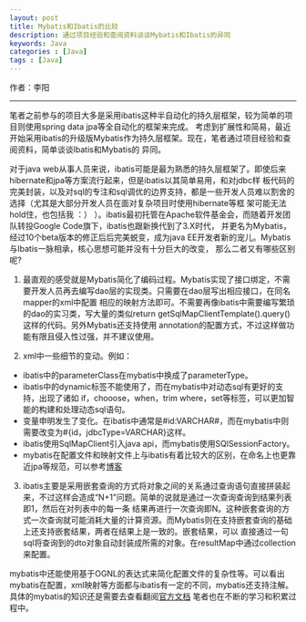 ```yaml
---
layout: post
title: Mybatis和Ibatis的比较
description: 通过项目经验和查阅资料谈谈Mybatis和Ibatis的异同
keywords: Java
categories : [Java]
tags : [Java]
---
```


作者：李阳

-------------------

笔者之前参与的项目大多是采用ibatis这种半自动化的持久层框架，较为简单的项目则使用spring data jpa等全自动化的框架来完成。
考虑到扩展性和简易，最近开始采用ibatis的升级版Mybatis作为持久层框架。现在，笔者通过项目经验和查阅资料，简单谈谈Ibatis和Mybatis的
异同。

对于java web从事人员来说，ibatis可能是最为熟悉的持久层框架了。即使后来hibernate和jpa等方案流行起来，但是ibatis以其简单易用，和对jdbc样
板代码的完美封装，以及对sql的专注和sql调优的边界支持，都是一些开发人员难以割舍的选择（尤其是大部分开发人员在面对复杂项目时使用hibernate等框
架可能无法hold住，也包括我 ：） ）。ibatis最初托管在Apache软件基金会，而随着开发团队转投Google Code旗下，ibatis也跟新换代到了3.X时代，
并更名为Mybatis，经过10个beta版本的修正后后完美蜕变，成为java EE开发者新的宠儿。Mybatis与Ibatis一脉相承，核心思想可能并没有十分巨大的改变，
那么二者又有哪些区别呢?

1.  最直观的感受就是Mybatis简化了编码过程。Mybatis实现了接口绑定，不需要开发人员再去编写dao层的实现类。只需要在dao层写出相应接口，在同名mapper的xml中配置
相应的映射方法即可。不需要再像ibatis中需要编写繁琐的dao的实习类，写大量的类似return getSqlMapClientTemplate().query()这样的代码。另外Mybatis还支持使用
annotation的配置方式，不过这样做功能有限且侵入性过强，并不建议使用。

2.  xml中一些细节的变动。例如：


  - ibatis中的parameterClass在mybatis中换成了parameterType。
  - ibatis中的dynamic标签不能使用了，而在mybatis中对动态sql有更好的支持，出现了诸如 if，chooose，when，trim
  where，set等标签，可以更加智能的构建和处理动态sql语句。
  - 变量申明发生了变化。在ibatis中通常是#id:VARCHAR#，而在mybatis中则需要改变为#{id，jdbcType=VARCHAR}这样。
  - ibatis使用SqlMapClient引入java api，而mybatis使用SQlSessionFactory。
  - mybatis在配置文件和映射文件上与ibatis有着比较大的区别，在命名上也更靠近jpa等规范，可以参考[博客](http://wenku.baidu.com/link?url=Qg4xACoYfcfvOqzLzPWYPmU-R2lDoETJFfxk-HQnHBZ-U3Llmp2zxZ51_QXhC-HbMHVzNWBT98Etx-lljv2UH55OQasAdfUl8ICzF_Rik83)
    

3.  ibatis主要是采用嵌套查询的方式将对象之间的关系通过查询语句直接拼装起来，不过这样会造成“N+1”问题。简单的说就是通过一次查询查询到结果列表即1，然后在对列表中的每一条
结果再进行一次查询即N。这种嵌套查询的方式一次查询就可能消耗大量的计算资源。而Mybatis则在支持嵌套查询的基础上还支持嵌套结果，两者在结果上是一致的。嵌套结果，可以
直接通过一句sql将查询到的dto对象自动封装成所需的对象。在resultMap中通过collection来配置。


mybatis中还能使用基于OGNL的表达式来简化配置文件的复杂性等。可以看出mybatis在配置，xml映射等方面都与ibatis有一定的不同，mybatis还支持注解。具体的mybatis的知识还是需要去查看翻阅[官方文档](http://www.mybatis.org/mybatis-3/zh/sqlmap-xml.html#select)
笔者也在不断的学习和积累过程中。










  	
 
  
  
 
  
  
  